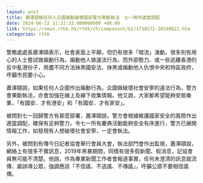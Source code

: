 ```yaml
---
layout: post
title: 蕭澤頤稱任何人企圖煽動破壞國安警方果斷執法　七一將作適當調配
date: 2024-06-22 11:22:33.000000000 +08:00
link: https://news.rthk.hk/rthk/ch/component/k2/1758571-20240622.htm
categories: rthk
---
```


警務處處長蕭澤頤表示，社會表面上平靜，但仍有很多「暗流」湧動，很多別有用心的人士嘗試做煽動行為，煽動他人做違法行為，而外部勢力、或一些逃離香港的反中亂港份子，用盡不同方法抹黑國安法、抹黑或煽動他人仇恨中央和特區政府，呼籲市民要小心。

蕭澤頤說，如果任何人企圖作出煽動行為，企圖做破壞社會安寧的違法行為，警方會果斷執法，亦會加強在線上及線下收集情報。他又說，大家都希望能夠安居樂業，「有國安、才有港安」和「有國安、才有家安」。

被問到七一回歸警方有甚麼部署，蕭澤頤說，警方會根據維護國家安全的風險作出適當調配，確保有足夠警力，令七一所有慶典活動能夠安全有序進行，警方已展開情報工作，如發現有人想破壞社會安寧，一定會執法。

另外，被問到有傳今日記者協會舉行會員大會，執法部門會作出監視，蕭澤頤說，網絡上有很多不實訊息，2019年黑暴期間，同樣有很多假新聞、假消息，記協會員無可能不清楚。他說，作為專業新聞工作者會報道事實，任何未澄清的訊息就流傳，屬誤導公眾，強調應該「不信謠、不造謠、不傳謠」，呼籲公眾不要相信謠傳。
